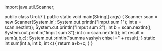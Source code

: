 import java.util.Scanner;

public class Urok7 {
    public static void main(String[] args) {
        Scanner scan = new Scanner(System.in);
        System.out.println("Imput sum 1");
        int a = scan.nextInt();
        System.out.println("Imput sum 2");
        int b = scan.nextInt();
        System.out.println("Imput sum 3");
        int c = scan.nextInt();
        int result = sum(a,b,c);
        System.out.println("summa vashyh chisel =" + result);
    }
    static int sum(int a, int b, int c) {
        return a+b+c;
    }
}
